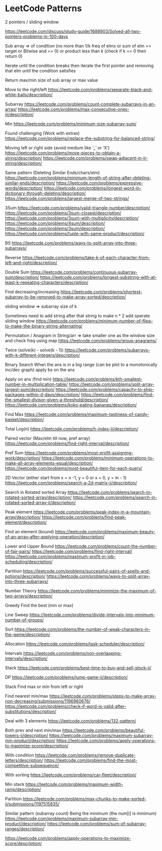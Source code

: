 # LeetCode Patterns

2 pointers / sliding window

https://leetcode.com/discuss/study-guide/1688903/Solved-all-two-pointers-problems-in-100-days

Sub array => of condition (no more than 1/k freq of elms or sum of elm == target or Bitwise and == 0) or product less than k (check if k == 0 then return 0) 

Iterate until the condition breaks then iterate the first pointer and removing that elm until the condition satisfies 

Return max/min size of sub array or max value

Move to the right/left
https://leetcode.com/problems/separate-black-and-white-balls/description/

Subarray
https://leetcode.com/problems/count-complete-subarrays-in-an-array/
https://leetcode.com/problems/max-consecutive-ones-iii/description/

Min 
https://leetcode.com/problems/minimum-size-subarray-sum/

Found challenging (Work with extras)
https://leetcode.com/problems/replace-the-substring-for-balanced-string/

Moving left or right side (avoid medium like ‘_’ or ‘X’)
https://leetcode.com/problems/move-pieces-to-obtain-a-string/description/
https://leetcode.com/problems/swap-adjacent-in-lr-string/description/

Same pattern (Deleting Similar Ends/chars/elm)
https://leetcode.com/problems/minimum-length-of-string-after-deleting-similar-ends/description/
https://leetcode.com/problems/expressive-words/description/
https://leetcode.com/problems/longest-word-in-dictionary-through-deleting/description/
https://leetcode.com/problems/largest-merge-of-two-strings/

3Sum
https://leetcode.com/problems/valid-triangle-number/description/
https://leetcode.com/problems/3sum-closest/description/
https://leetcode.com/problems/3sum-with-multiplicity/description/
https://leetcode.com/problems/4sum/description/
https://leetcode.com/problems/3sum/description/
https://leetcode.com/problems/tuple-with-same-product/description/


BS
https://leetcode.com/problems/ways-to-split-array-into-three-subarrays/

Reverse
https://leetcode.com/problems/take-k-of-each-character-from-left-and-right/description/

Double Sum
https://leetcode.com/problems/continuous-subarray-sum/description/
https://leetcode.com/problems/longest-substring-with-at-least-k-repeating-characters/description/

Find decreasing/increasing
https://leetcode.com/problems/shortest-subarray-to-be-removed-to-make-array-sorted/description/

sliding window => subarray size of k 

Sometimes need to add string after that string to make n * 2 add operate sliding window
https://leetcode.com/problems/minimum-number-of-flips-to-make-the-binary-string-alternating/

Permutation / Anagram  in String/arr => take smaller one as the window size and check freq using map
https://leetcode.com/problems/group-anagrams/

Twice (solve(k) - solve(k - 1))
https://leetcode.com/problems/subarrays-with-k-different-integers/description/





Binary Search 
When the ans is in a big range (can be plot to a monotonically inc/dec graph) apply bs on the ans

Apply on ans (find min)
https://leetcode.com/problems/kth-smallest-number-in-multiplication-table/
https://leetcode.com/problems/split-array-largest-sum/description/
https://leetcode.com/problems/capacity-to-ship-packages-within-d-days/description/
https://leetcode.com/problems/find-the-smallest-divisor-given-a-threshold/description/
https://leetcode.com/problems/koko-eating-bananas/description/

Find Max
https://leetcode.com/problems/maximum-tastiness-of-candy-basket/description/


Total Log(n)
https://leetcode.com/problems/h-index-ii/description/

Paired vector (Max/elm till now, pref array)
https://leetcode.com/problems/find-right-interval/description/

Pref Sum
https://leetcode.com/problems/most-profit-assigning-work/description/
https://leetcode.com/problems/minimum-operations-to-make-all-array-elements-equal/description/
https://leetcode.com/problems/most-beautiful-item-for-each-query/



2D Vector (either start from x = n -1, y = 0 or x = 0, y = m - 1) 
https://leetcode.com/problems/search-a-2d-matrix-ii/description/

Search in Rotated sorted Array
https://leetcode.com/problems/search-in-rotated-sorted-array/description/
https://leetcode.com/problems/search-in-rotated-sorted-array-ii/description/

Peak element
https://leetcode.com/problems/peak-index-in-a-mountain-array/description/
https://leetcode.com/problems/find-peak-element/description/

Find an element (bound)
https://leetcode.com/problems/maximum-beauty-of-an-array-after-applying-operation/description/

Lower and Upper Bound
https://leetcode.com/problems/count-the-number-of-fair-pairs/
https://leetcode.com/problems/find-right-interval/
https://leetcode.com/problems/maximum-profit-in-job-scheduling/description/

Partition 
https://leetcode.com/problems/successful-pairs-of-spells-and-potions/description/
https://leetcode.com/problems/ways-to-split-array-into-three-subarrays/

Number Theory
https://leetcode.com/problems/minimize-the-maximum-of-two-arrays/description/


Greedy
Find the best (min or max)

Line Sweep
https://leetcode.com/problems/divide-intervals-into-minimum-number-of-groups/

Sort
https://leetcode.com/problems/the-number-of-weak-characters-in-the-game/description/


Allocation
https://leetcode.com/problems/task-scheduler/description/


Intervals
https://leetcode.com/problems/non-overlapping-intervals/description/

Stack
https://leetcode.com/problems/best-time-to-buy-and-sell-stock-ii/

DP
https://leetcode.com/problems/jump-game-ii/description/



Stack
Find max or min from left or right

Find nearest min/max
https://leetcode.com/problems/steps-to-make-array-non-decreasing/submissions/1196960676/
https://leetcode.com/problems/check-if-word-is-valid-after-substitutions/description/

Deal with 3 elements 
https://leetcode.com/problems/132-pattern/

Both prev and next min/max
https://leetcode.com/problems/beautiful-towers-ii/description/
https://leetcode.com/problems/maximum-subarray-min-product/description/
https://leetcode.com/problems/apply-operations-to-maximize-score/description/

With condition
https://leetcode.com/problems/remove-duplicate-letters/description/
https://leetcode.com/problems/find-the-most-competitive-subsequence/

With sorting
https://leetcode.com/problems/car-fleet/description/

Min stack
https://leetcode.com/problems/maximum-width-ramp/description/


Partition
https://leetcode.com/problems/max-chunks-to-make-sorted-ii/submissions/1197515835/

Similar pattern (subarray count) 
Being the minimum (the num[i] is minimum)
https://leetcode.com/problems/maximum-subarray-min-product/description/
https://leetcode.com/problems/sum-of-subarray-ranges/description/

https://leetcode.com/problems/apply-operations-to-maximize-score/description/




